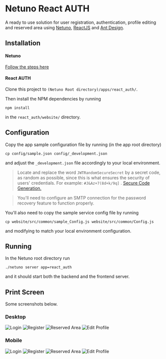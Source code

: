 # Netuno React AUTH

A ready to use solution for user registration, authentication, profile editing and reserved area using [Netuno](https://www.netuno.org/), [ReactJS](https://reactjs.org/) and [Ant Design](https://ant.design/).

## Installation

#### Netuno

[Follow the steps here](https://doc.netuno.org/docs/en/installation/)

#### React AUTH

Clone this project to `(Netuno Root directory)/apps/react_auth/`.

Then install the NPM dependencies by running 

`npm install` 

in the `react_auth/website/` directory.

## Configuration

Copy the app sample configuration file by running (in the app root directory) 

`cp config/sample.json config/_development.json` 

and adjust the `_development.json` file accordingly to your local environment.

> Locate and replace the word `JWTRandomSecureSecret` by a secret code, as random as possible, since this is what ensures the security of users' credentials. For example: `#J&Az+7(8d+k/9q]` . [Secure Code Generation.](https://passwordsgenerator.net/)

> You'll need to configure an SMTP connection for the password recovery feature to function properly.

You'll also need to copy the sample service config file by running 

`cp website/src/common/sample_Config.js website/src/common/Config.js` 

and modifying to match your local environment configuration.

## Running

In the Netuno root directory run

`./netuno server app=react_auth`

and it should start both the backend and the frontend server.

## Print Screen

Some screenshots below.

### Desktop

![Login](https://raw.githubusercontent.com/netuno-org/react-auth/main/docs/prinstscreens/desktop/login.png)
![Register](https://raw.githubusercontent.com/netuno-org/react-auth/main/docs/prinstscreens/desktop/registration.png)
![Reserved Area](https://raw.githubusercontent.com/netuno-org/react-auth/main/docs/prinstscreens/desktop/reserved-area.png)
![Edit Profile](https://raw.githubusercontent.com/netuno-org/react-auth/main/docs/prinstscreens/desktop/edit-profile.png)

### Mobile

![Login](https://raw.githubusercontent.com/netuno-org/react-auth/main/docs/prinstscreens/mobile/login.png) ![Register](https://raw.githubusercontent.com/netuno-org/react-auth/main/docs/prinstscreens/mobile/registration.png)
![Reserved Area](https://raw.githubusercontent.com/netuno-org/react-auth/main/docs/prinstscreens/mobile/reserved-area.png) ![Edit Profile](https://raw.githubusercontent.com/netuno-org/react-auth/main/docs/prinstscreens/mobile/edit-profile.png)
